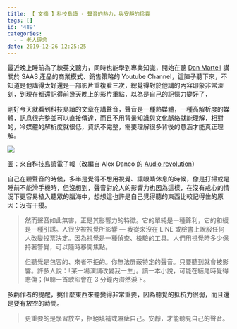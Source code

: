 ```yaml
---
title: 【 文摘 】科技島讀 - 聲音的熱力，與安靜的珍貴
tags: []
id: '489'
categories:
  - - 老人碎念
date: 2019-12-26 12:25:25
---
```


最近晚上睡前為了練英文聽力，同時也能學到專業知識，開始在聽 [Dan Martell](https://www.youtube.com/channel/UCA-mWX9CvCTVFWRMb9bKc9w) 講關於 SAAS 產品的商業模式、銷售策略的 Youtube Channel，這陣子聽下來，不知道是他講得太好還是一部影片重複看三次，總覺得對於他講的內容印象非常深刻，到現在都還記得前幾天晚上的影片重點，以為是自己的記憶力變好了，

剛好今天就看到科技島讀的文章在講聲音，聲音是一種熱媒體，一種高解析度的媒體，訊息很完整並可以直接傳達，而且不用背景知識與文化脈絡就能理解，相對的，冷媒體的解析度就很低，資訊不完整，需要理解很多背後的意涵才能真正理解。

![](https://oberonlai.blog/wp-content/uploads/2019/12/CleanShot-2019-12-26-at-12.17.44.jpg)

圖：來自科技島讀電子報（改編自 Alex Danco 的 [Audio revolution](https://tech.us3.list-manage.com/track/click?u=d5b0016249f4919c4ce5fa518&id=86c8394d91&e=770440c353)）

自己在聽聲音的時候，多半是覺得不想用視覺、讓眼睛休息的時候，像是打掃或是睡前不能滑手機時，但沒想到，聲音對於人的影響力也因為這樣，在沒有戒心的情況下更容易植入聽眾的腦海中，想想這也許是自己覺得聽的東西比較記得住的原因：沒有干擾。

> 然而聲音如此無害，正是其影響力的特徵。它的單純是一種鋒利，它的和緩是一種引誘。人很少被視覺所影響 — 我從來沒在 LINE 或臉書上說服任何人改變投票決定。因為視覺是一種偵查、檢驗的工具。人們用視覺時多少保持著警覺，可以隨時移開焦點。
> 
> 但聽覺是包容的、來者不拒的。你無法屏蔽特定的聲音。只要聽到就會被影響。許多人說：「某一場演講改變我一生」。讀一本小說，可能在結尾時覺得悲傷；但聽一首歌卻會在 3 分鐘內潸然淚下。

多虧作者的提醒，挑什麼東西來聽變得非常重要，因為聽覺的抵抗力很弱，而且還是要有放空的時間。

> 更重要的是學習放空，拒絕填補或麻痺自己。安靜，才能聽見自己的聲音。
